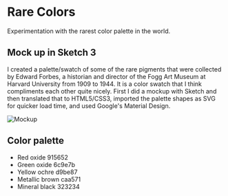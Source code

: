 # Rare Colors
Experimentation with the rarest color palette in the world.

## Mock up in Sketch 3
I created a palette/swatch of some of the rare pigments that were collected by Edward Forbes, a historian and director of the Fogg Art Museum at Harvard University from 1909 to 1944. It is a color swatch that I think compliments each other quite nicely. First I did a mockup with Sketch and then translated that to HTML5/CSS3, imported the palette shapes as SVG for quicker load time, and used Google's Material Design.

![Mockup](https://cloud.githubusercontent.com/assets/12878793/15624230/e37c1c3c-2436-11e6-85d5-8b83864cae12.png)

## Color palette
- Red oxide 915652
- Green oxide 6c9e7b
- Yellow ochre d9be87
- Metallic brown caa571
- Mineral black 323234
